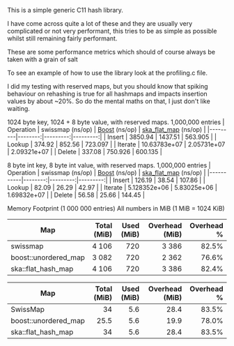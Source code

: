 This is a simple generic C11 hash library.

I have come across quite a lot of these and they are usually very complicated or not very performant, this tries to be as simple as possible whilst still remaining fairly performant.

These are some performance metrics which should of course always be taken with a grain of salt

To see an example of how to use the library look at the profiling.c file.

I did my testing with reserved maps, but you should know that spiking behaviour on rehashing is true for all hashmaps and impacts insertion values by about ~20%. So do the mental maths on that, I just don't like waiting.

1024 byte key, 1024 + 8 byte value, with reserved maps. 1,000,000 entries
| Operation | swissmap (ns/op) | [Boost](https://github.com/boostorg/boost) (ns/op) | [ska_flat_map](https://github.com/skarupke/flat_hash_map/blob/master/flat_hash_map.hpp) (ns/op) |
|---------|--------:|---------:|---------:|
| Insert  | 3850.94 | 1437.51 | 563.905 |
| Lookup  | 374.92 | 852.56 | 723.097 |
| Iterate | 10.63783e+07 | 2.05731e+07 | 2.09321e+07 |
| Delete  | 337.08 | 750.926 | 600.135 |

8 byte int key, 8 byte int value, with reserved maps. 1,000,000 entries
| Operation | swissmap (ns/op) | [Boost](https://github.com/boostorg/boost) (ns/op) | [ska_flat_map](https://github.com/skarupke/flat_hash_map/blob/master/flat_hash_map.hpp) (ns/op) |
|-----------|--------:|---------:|---------:|
| Insert    | 126.19  | 38.54    | 107.86   |
| Lookup    | 82.09   | 26.29    | 42.97    |
| Iterate   | 5.128352e+06 | 5.83025e+06 | 1.69832e+07 |
| Delete    | 56.58   | 25.66    | 144.45   |

Memory Footprint (1 000 000 entries)
All numbers in MiB (1 MiB = 1024 KiB)

| Map                  | Total (MiB) | Used (MiB) | Overhead (MiB) | Overhead % |
|----------------------|------------:|-----------:|---------------:|-----------:|
| swissmap             |      4 106  |     720    |        3 386   |     82.5%  |
| boost::unordered_map |      3 082  |     720    |        2 362   |     76.6%  |
| ska::flat_hash_map   |      4 106  |     720    |        3 386   |     82.4%  |

| Map                  | Total (MiB) | Used (MiB) | Overhead (MiB) | Overhead % |
|----------------------|------------:|-----------:|---------------:|-----------:|
| SwissMap             |         34  |     5.6    |         28.4   |     83.5%  |
| boost::unordered_map |       25.5  |     5.6    |         19.9   |     78.0%  |
| ska::flat_hash_map   |         34  |     5.6    |         28.4   |     83.5%  |
